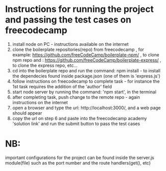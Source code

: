 


# Instructions for running the project and passing the test cases on freecodecamp
1. install node on PC - instructions available on the internet
2. clone the boilerplate repositories(repo) from freecodecamp  , for example: https://github.com/freeCodeCamp/boilerplate-npm/ , to clone npm repo and : https://github.com/freeCodeCamp/boilerplate-express/ , to clone the express repo, etc...
3. cd into the boilerplate repo and run the command: npm install - to install the dependecies found inside package.json (one of them is 'express.js')
4. follow instructions on freecodecamp to complete task - for instance the 1st task requires the addition of the 'author' field
5. start node server by running the command: 'npm start', in the terminal
6. after completing task, push change to the remote repo - again instructions on the internet
7. open a browser and type the url: http://localhost:3000/,  and a web page should appear
8. copy the url on step 6 and paste into the freecodecamp academy 'solution link' and run the submit button to pass the test cases 


# NB:
important configurations for the project can be found inside the server.js module(file) such as the port number and the route handlers(get(), etc)
